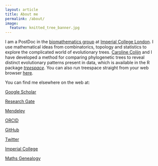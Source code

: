 ```yaml
---
layout: article
title: About me
permalink: /about/
image:
  feature: knitted_tree_banner.jpg
---
```


I am a PostDoc in the <a href="http://www.imperial.ac.uk/biomathematics-group" target="_blank">biomathematics group</a> at <a href="https://www.imperial.ac.uk/" target="_blank">Imperial College London</a>. 
I use mathematical ideas from combinatorics, topology and statistics to explore the complicated world of evolutionary trees. 
<a href="http://www.imperial.ac.uk/people/c.colijn" target="_blank">Caroline Colijn</a> and I have developed a method for comparing phylogenetic trees to reveal distinct evolutionary patterns present in data, which is available in the R package <a href="https://cran.rstudio.com/web/packages/treespace/index.html" target="_blank">*treespace*</a>. 
You can also run treespace straight from your web browser <a href="http://shiny.imperial-stats-experimental.co.uk/users/mlkendal/treespace/" target="_blank">here</a>.

You can find me elsewhere on the web at:

<i class="ai ai-google-scholar ai-2x"></i> <a href="https://scholar.google.co.uk/citations?user=CAzbfakAAAAJ&hl=en" target="_blank">Google Scholar</a>

<i class="ai ai-researchgate ai-2x"></i> <a href="https://www.researchgate.net/profile/Michelle_Kendall" target="_blank">Research Gate</a>

<i class="ai ai-mendeley ai-2x"></i> <a href="https://www.mendeley.com/profiles/michelle-kendall1/" target="_blank">Mendeley</a>

<i class="ai ai-orcid ai-2x"></i> <a href="https://orcid.org/0000-0001-7344-7071" target="_blank">ORCID</a> 

<i class="fa fa-github fa-2x" aria-hidden="true"></i> <a href="https://github.com/MichelleKendall" target="_blank">GitHub</a>

<i class="fa fa-twitter fa-2x" aria-hidden="true"></i> <a href="https://twitter.com/Miche11eKenda11" target="_blank">Twitter</a>

<i class="fa fa-circle fa-2x" aria-hidden="true"></i> <a href="http://www.imperial.ac.uk/people/m.kendall" target="_blank">Imperial College</a>

<i class="fa fa-circle fa-2x" aria-hidden="true"></i> <a href="http://genealogy.math.ndsu.nodak.edu/id.php?id=181879" target="_blank">Maths Genealogy</a>